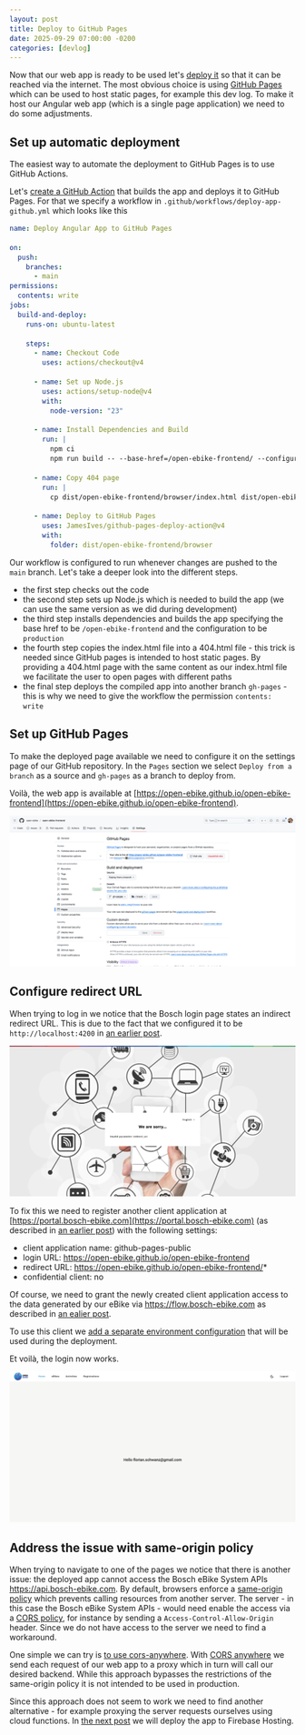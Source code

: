 ```yaml
---
layout: post
title: Deploy to GitHub Pages
date: 2025-09-29 07:00:00 -0200
categories: [devlog]
---
```


Now that our web app is ready to be used let's [deploy it](https://github.com/open-ebike/open-ebike-frontend/issues/14) so that it can be reached via the internet.
The most obvious choice is using [GitHub Pages](https://docs.github.com/en/pages) which can be used to host static pages, for example this dev log.
To make it host our Angular web app (which is a single page application) we need to do some adjustments.

## Set up automatic deployment

The easiest way to automate the deployment to GitHub Pages is to use GitHub Actions.

Let's [create a GitHub Action](https://github.com/open-ebike/open-ebike-frontend/commit/9dff5101ac5bc2a63a95fb496c415c71a4c5c298) that builds the app and deploys it to GitHub Pages. 
For that we specify a workflow in `.github/workflows/deploy-app-github.yml` which looks like this

```yaml
name: Deploy Angular App to GitHub Pages

on:
  push:
    branches:
      - main
permissions:
  contents: write
jobs:
  build-and-deploy:
    runs-on: ubuntu-latest

    steps:
      - name: Checkout Code
        uses: actions/checkout@v4

      - name: Set up Node.js
        uses: actions/setup-node@v4
        with:
          node-version: "23"

      - name: Install Dependencies and Build
        run: |
          npm ci
          npm run build -- --base-href=/open-ebike-frontend/ --configuration production

      - name: Copy 404 page
        run: |
          cp dist/open-ebike-frontend/browser/index.html dist/open-ebike-frontend/browser/404.html

      - name: Deploy to GitHub Pages
        uses: JamesIves/github-pages-deploy-action@v4
        with:
          folder: dist/open-ebike-frontend/browser
```

Our workflow is configured to run whenever changes are pushed to the `main` branch. 
Let's take a deeper look into the different steps.

* the first step checks out the code
* the second step sets up Node.js which is needed to build the app (we can use the same version as we did during development)
* the third step installs dependencies and builds the app specifying the base href to be `/open-ebike-frontend` and the configuration to be `production`
* the fourth step copies the index.html file into a 404.html file - this trick is needed since GitHub pages is intended to host static pages. By providing a 404.html page with the same content as our index.html file we facilitate the user to open pages with different paths
* the final step deploys the compiled app into another branch `gh-pages` - this is why we need to give the workflow the permission `contents: write`

## Set up GitHub Pages

To make the deployed page available we need to configure it on the settings page of our GitHub repository.
In the `Pages` section we select `Deploy from a branch` as a source and `gh-pages` as a branch to deploy from. 

Voilà, the web app is available at [https://open-ebike.github.io/open-ebike-frontend](https://open-ebike.github.io/open-ebike-frontend).

![github-pages-config.png](/assets/2025-09-29/github-pages-config.png)

## Configure redirect URL

When trying to log in we notice that the Bosch login page states an indirect redirect URL.
This is due to the fact that we configured it to be `http://localhost:4200` in [an earlier post](https://open-ebike.github.io/devlog/2025/09/12/register-for-data-access.html).

![invalid-redirect-url.png](/assets/2025-09-29/invalid-redirect-url.png)

To fix this we need to register another client application at [https://portal.bosch-ebike.com](https://portal.bosch-ebike.com) (as described in [an earlier post](https://open-ebike.github.io/devlog/2025/09/12/register-for-data-access.html)) with the following settings:

* client application name: github-pages-public
* login URL: https://open-ebike.github.io/open-ebike-frontend
* redirect URL: https://open-ebike.github.io/open-ebike-frontend/*
* confidential client: no

Of course, we need to grant the newly created client application access to the data generated by our eBike via https://flow.bosch-ebike.com as described in [an ealier post](https://open-ebike.github.io/devlog/2025/09/13/grant-access-to-data.html).

To use this client we [add a separate environment configuration](https://github.com/open-ebike/open-ebike-frontend/commit/8f7eff9f2c0271ace1034fcfeaa1ff6ef62e028b) that will be used during the deployment.

Et voilà, the login now works.

![github-pages-login.png](/assets/2025-09-29/github-pages-login.png)

## Address the issue with same-origin policy

When trying to navigate to one of the pages we notice that there is another issue: the deployed app cannot access the Bosch eBike System APIs https://api.bosch-ebike.com.
By default, browsers enforce a [same-origin policy](https://developer.mozilla.org/en-US/docs/Web/Security/Same-origin_policy) which prevents calling resources from another server.
The server - in this case the Bosch eBike System APIs - would need enable the access via a [CORS policy](https://developer.mozilla.org/en-US/docs/Web/HTTP/Guides/CORS), for instance by sending a `Access-Control-Allow-Origin` header.
Since we do not have access to the server we need to find a workaround.

One simple we can try is [to use cors-anywhere](https://github.com/open-ebike/open-ebike-frontend/commit/b91ce04c2f3f376b5c2e4ed8313d7d424db2f62c).
With [CORS anywhere](https://cors-anywhere.com/) we send each request of our web app to a proxy which in turn will call our desired backend.
While this approach bypasses the restrictions of the same-origin policy it is not intended to be used in production.

Since this approach does not seem to work we need to find another alternative - for example proxying the server requests ourselves using cloud functions.
In [the next post](https://open-ebike.github.io/devlog/2025/09/30/deploy-to-firebase-hosting.html) we will deploy the app to Firebase Hosting.

